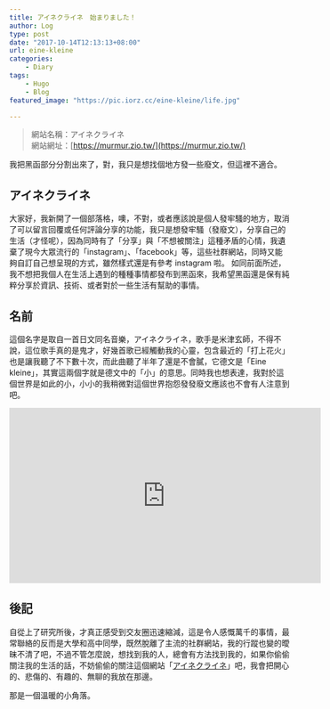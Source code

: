 ```yaml
---
title: アイネクライネ　始まりました！
author: Log
type: post
date: "2017-10-14T12:13:13+08:00"
url: eine-kleine
categories: 
    - Diary
tags: 
    - Hugo
    - Blog
featured_image: "https://pic.iorz.cc/eine-kleine/life.jpg"

---
```


> 網站名稱：アイネクライネ  
> 網站網址：[https://murmur.zio.tw/](https://murmur.zio.tw/)

我把黑函部分分割出來了，對，我只是想找個地方發一些廢文，但這裡不適合。

<!--more-->

## アイネクライネ ##

大家好，我新開了一個部落格，噢，不對，或者應該說是個人發牢騷的地方，取消了可以留言回覆或任何評論分享的功能，我只是想發牢騷（發廢文），分享自己的生活（才怪呢），因為同時有了「分享」與「不想被關注」這種矛盾的心情，我遺棄了現今大眾流行的「instagram」、「facebook」等，這些社群網站，同時又能夠自訂自己想呈現的方式，雖然樣式還是有參考 instagram 啦。
如同前面所述，我不想把我個人在生活上遇到的種種事情都發布到黑函來，我希望黑函還是保有純粹分享於資訊、技術、或者對於一些生活有幫助的事情。


## 名前 ##

這個名字是取自一首日文同名音樂，アイネクライネ，歌手是米津玄師，不得不說，這位歌手真的是鬼才，好幾首歌已經觸動我的心靈，包含最近的「打上花火」也是讓我聽了不下數十次，而此曲聽了半年了還是不會膩，它德文是「Eine kleine」，其實這兩個字就是德文中的「小」的意思。同時我也想表達，我對於這個世界是如此的小，小小的我稍微對這個世界抱怨發發廢文應該也不會有人注意到吧。

<iframe width="560" height="315" src="https://www.youtube-nocookie.com/embed/-EKxzId_Sj4" frameborder="0" allowfullscreen></iframe>

## 後記 ##

自從上了研究所後，才真正感受到交友圈迅速縮減，這是令人感慨萬千的事情，最常聯絡的反而是大學和高中同學，既然脫離了主流的社群網站，我的行蹤也變的曖昧不清了吧，不過不管怎麼說，想找到我的人，總會有方法找到我的，如果你偷偷關注我的生活的話，不妨偷偷的關注這個網站「[アイネクライネ](https://murmur.zio.tw/)」吧，我會把開心的、悲傷的、有趣的、無聊的我放在那邊。

那是一個溫暖的小角落。
